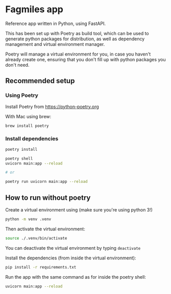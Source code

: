 # Fagmiles app

Reference app written in Python, using FastAPI.

This has been set up with Poetry as build tool, which can be used to generate python packages for distribution, as
well as dependency management and virtual environment manager.

Poetry will manage a virtual environment for you, in case you haven't already create one, ensuring that you
don't fill up with python packages you don't need.

## Recommended setup

### Using Poetry

Install Poetry from https://python-poetry.org

With Mac using brew: 

```bash
brew install poetry
```

### Install dependencies

```bash
poetry install
```

```bash
poetry shell
uvicorn main:app --reload

# or

poetry run uvicorn main:app --reload
```

## How to run without poetry

Create a virtual environment using (make sure you're using python 3!)

```bash
python -m venv .venv
```

Then activate the virtual environment:
```bash
source ./.venv/bin/activate
```

You can deactivate the virtual environment by typing `deactivate`

Install the dependencies (from inside the virtual environment):

```bash
pip install -r requirements.txt
```

Run the app with the same command as for inside the poetry shell:

```bash
uvicorn main:app --reload
```

